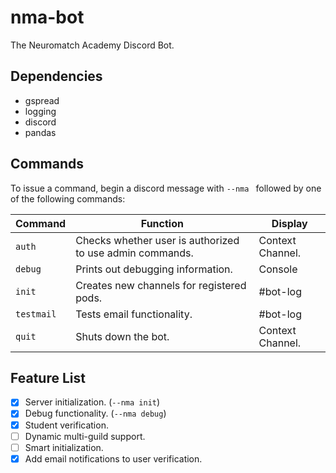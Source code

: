 # nma-bot
The Neuromatch Academy Discord Bot.

## Dependencies

* gspread
* logging
* discord
* pandas

## Commands

To issue a command, begin a discord message with `--nma ` followed by one of the following commands:

Command | Function | Display
------------ | ------------- | -------------
`auth` | Checks whether user is authorized to use admin commands. | Context Channel.
`debug` | Prints out debugging information. | Console
`init` | Creates new channels for registered pods. | #bot-log
`testmail` | Tests email functionality. | #bot-log
`quit` | Shuts down the bot. | Context Channel.

## Feature List

- [x] Server initialization. (`--nma init`)
- [x] Debug functionality. (`--nma debug`)
- [x] Student verification.
- [ ] Dynamic multi-guild support.
- [ ] Smart initialization.
- [x] Add email notifications to user verification.
